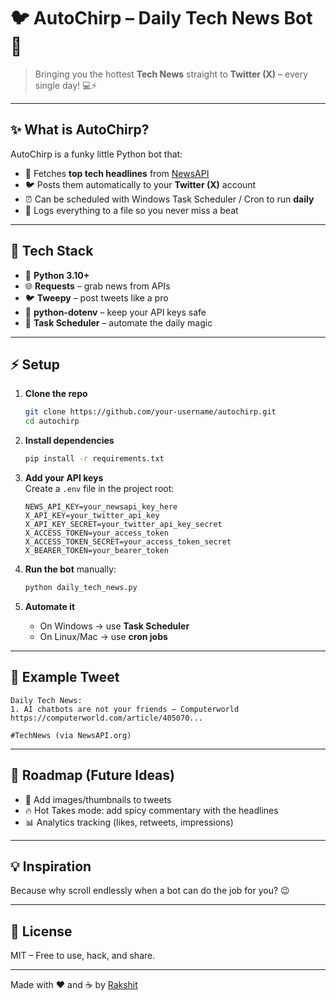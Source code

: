 # 🐦 AutoChirp – Daily Tech News Bot 🚀  

> Bringing you the hottest **Tech News** straight to **Twitter (X)** – every single day! 💻⚡  

---

## ✨ What is AutoChirp?  
AutoChirp is a funky little Python bot that:  
- 📰 Fetches **top tech headlines** from [NewsAPI](https://newsapi.org)  
- 🐦 Posts them automatically to your **Twitter (X)** account  
- ⏰ Can be scheduled with Windows Task Scheduler / Cron to run **daily**  
- 💾 Logs everything to a file so you never miss a beat  

---

## 🔧 Tech Stack  
- 🐍 **Python 3.10+**  
- 🌐 **Requests** – grab news from APIs  
- 🐦 **Tweepy** – post tweets like a pro  
- 🔑 **python-dotenv** – keep your API keys safe  
- 📜 **Task Scheduler** – automate the daily magic  

---

## ⚡ Setup  

1. **Clone the repo**  
   ```bash
   git clone https://github.com/your-username/autochirp.git
   cd autochirp
   ```

2. **Install dependencies**  
   ```bash
   pip install -r requirements.txt
   ```

3. **Add your API keys**  
   Create a `.env` file in the project root:  
   ```env
   NEWS_API_KEY=your_newsapi_key_here
   X_API_KEY=your_twitter_api_key
   X_API_KEY_SECRET=your_twitter_api_key_secret
   X_ACCESS_TOKEN=your_access_token
   X_ACCESS_TOKEN_SECRET=your_access_token_secret
   X_BEARER_TOKEN=your_bearer_token
   ```

4. **Run the bot** manually:  
   ```bash
   python daily_tech_news.py
   ```

5. **Automate it**  
   - On Windows → use **Task Scheduler**  
   - On Linux/Mac → use **cron jobs**  

---

## 📝 Example Tweet  

```
Daily Tech News:
1. AI chatbots are not your friends – Computerworld
https://computerworld.com/article/405070...

#TechNews (via NewsAPI.org)
```

---

## 🚀 Roadmap (Future Ideas)  
- 🎨 Add images/thumbnails to tweets  
- 🔥 Hot Takes mode: add spicy commentary with the headlines  
- 📊 Analytics tracking (likes, retweets, impressions)  

---

## 💡 Inspiration  
Because why scroll endlessly when a bot can do the job for you? 😉  

---

## 📜 License  
MIT – Free to use, hack, and share.  

---

Made with ❤️ and ☕ by [Rakshit](https://github.com/Rakshit05code)  
